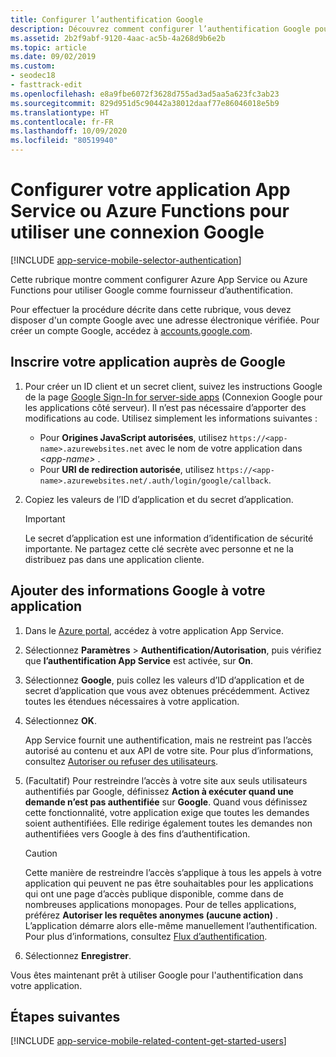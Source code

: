 ```yaml
---
title: Configurer l’authentification Google
description: Découvrez comment configurer l’authentification Google pour en faire un fournisseur d’identité pour votre application App Service ou Azure Functions.
ms.assetid: 2b2f9abf-9120-4aac-ac5b-4a268d9b6e2b
ms.topic: article
ms.date: 09/02/2019
ms.custom:
- seodec18
- fasttrack-edit
ms.openlocfilehash: e8a9fbe6072f3628d755ad3ad5aa5a623fc3ab23
ms.sourcegitcommit: 829d951d5c90442a38012daaf77e86046018e5b9
ms.translationtype: HT
ms.contentlocale: fr-FR
ms.lasthandoff: 10/09/2020
ms.locfileid: "80519940"
---
```

# <a name="configure-your-app-service-or-azure-functions-app-to-use-google-login"></a>Configurer votre application App Service ou Azure Functions pour utiliser une connexion Google

[!INCLUDE [app-service-mobile-selector-authentication](../../includes/app-service-mobile-selector-authentication.md)]

Cette rubrique montre comment configurer Azure App Service ou Azure Functions pour utiliser Google comme fournisseur d’authentification.

Pour effectuer la procédure décrite dans cette rubrique, vous devez disposer d'un compte Google avec une adresse électronique vérifiée. Pour créer un compte Google, accédez à [accounts.google.com](https://go.microsoft.com/fwlink/p/?LinkId=268302).

## <a name="register-your-application-with-google"></a><a name="register"> </a>Inscrire votre application auprès de Google

1. Pour créer un ID client et un secret client, suivez les instructions Google de la page [Google Sign-In for server-side apps](https://developers.google.com/identity/sign-in/web/server-side-flow) (Connexion Google pour les applications côté serveur). Il n’est pas nécessaire d’apporter des modifications au code. Utilisez simplement les informations suivantes :
    - Pour **Origines JavaScript autorisées**, utilisez `https://<app-name>.azurewebsites.net` avec le nom de votre application dans *\<app-name>* .
    - Pour **URI de redirection autorisée**, utilisez `https://<app-name>.azurewebsites.net/.auth/login/google/callback`.
1. Copiez les valeurs de l’ID d’application et du secret d’application.

    > [!IMPORTANT]
    > Le secret d’application est une information d’identification de sécurité importante. Ne partagez cette clé secrète avec personne et ne la distribuez pas dans une application cliente.

## <a name="add-google-information-to-your-application"></a><a name="secrets"> </a>Ajouter des informations Google à votre application

1. Dans le [Azure portal], accédez à votre application App Service.
1. Sélectionnez **Paramètres** > **Authentification/Autorisation**, puis vérifiez que **l’authentification App Service** est activée, sur **On**.
1. Sélectionnez **Google**, puis collez les valeurs d’ID d’application et de secret d’application que vous avez obtenues précédemment. Activez toutes les étendues nécessaires à votre application.
1. Sélectionnez **OK**.

   App Service fournit une authentification, mais ne restreint pas l’accès autorisé au contenu et aux API de votre site. Pour plus d’informations, consultez [Autoriser ou refuser des utilisateurs](app-service-authentication-how-to.md#authorize-or-deny-users).

1. (Facultatif) Pour restreindre l’accès à votre site aux seuls utilisateurs authentifiés par Google, définissez **Action à exécuter quand une demande n’est pas authentifiée** sur **Google**. Quand vous définissez cette fonctionnalité, votre application exige que toutes les demandes soient authentifiées. Elle redirige également toutes les demandes non authentifiées vers Google à des fins d’authentification.

    > [!CAUTION]
    > Cette manière de restreindre l’accès s’applique à tous les appels à votre application qui peuvent ne pas être souhaitables pour les applications qui ont une page d’accès publique disponible, comme dans de nombreuses applications monopages. Pour de telles applications, préférez **Autoriser les requêtes anonymes (aucune action)** . L’application démarre alors elle-même manuellement l’authentification. Pour plus d’informations, consultez [Flux d’authentification](overview-authentication-authorization.md#authentication-flow).

1. Sélectionnez **Enregistrer**.

Vous êtes maintenant prêt à utiliser Google pour l'authentification dans votre application.

## <a name="next-steps"></a><a name="related-content"> </a>Étapes suivantes

[!INCLUDE [app-service-mobile-related-content-get-started-users](../../includes/app-service-mobile-related-content-get-started-users.md)]

<!-- Anchors. -->

<!-- Images. -->

[0]: ./media/app-service-mobile-how-to-configure-google-authentication/mobile-app-google-redirect.png
[1]: ./media/app-service-mobile-how-to-configure-google-authentication/mobile-app-google-settings.png

<!-- URLs. -->

[Google apis]: https://go.microsoft.com/fwlink/p/?LinkId=268303

[Azure portal]: https://portal.azure.com/


